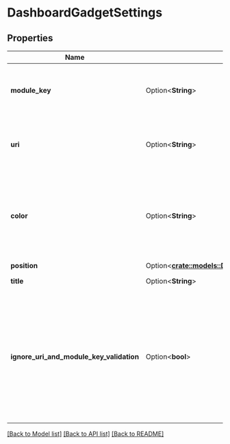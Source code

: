 # DashboardGadgetSettings

## Properties

Name | Type | Description | Notes
------------ | ------------- | ------------- | -------------
**module_key** | Option<**String**> | The module key of the gadget type. Can't be provided with `uri`. | [optional]
**uri** | Option<**String**> | The URI of the gadget type. Can't be provided with `moduleKey`. | [optional]
**color** | Option<**String**> | The color of the gadget. Should be one of `blue`, `red`, `yellow`, `green`, `cyan`, `purple`, `gray`, or `white`. | [optional]
**position** | Option<[**crate::models::DashboardGadgetSettingsPosition**](DashboardGadgetSettings_position.md)> |  | [optional]
**title** | Option<**String**> | The title of the gadget. | [optional]
**ignore_uri_and_module_key_validation** | Option<**bool**> | Whether to ignore the validation of module key and URI. For example, when a gadget is created that is a part of an application that isn't installed. | [optional]

[[Back to Model list]](../README.md#documentation-for-models) [[Back to API list]](../README.md#documentation-for-api-endpoints) [[Back to README]](../README.md)


